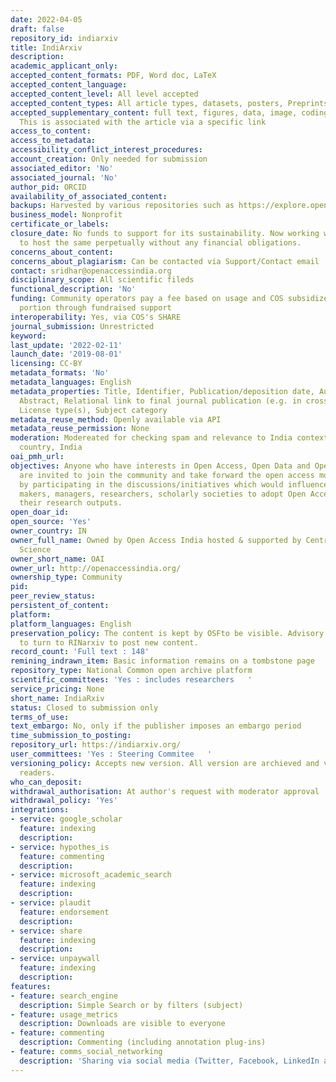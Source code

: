 ```yaml
---
date: 2022-04-05
draft: false
repository_id: indiarxiv
title: IndiArxiv
description:
academic_applicant_only:
accepted_content_formats: PDF, Word doc, LaTeX
accepted_content_language:
accepted_content_level: All level accepted
accepted_content_types: All article types, datasets, posters, Preprints
accepted_supplementary_content: full text, figures, data, image, coding, analyses.
  This is associated with the article via a specific link
access_to_content:
access_to_metadata:
accessibility_conflict_interest_procedures:
account_creation: Only needed for submission
associated_editor: 'No'
associated_journal: 'No'
author_pid: ORCID
availability_of_associated_content:
backups: Harvested by various repositories such as https://explore.openaire.eu/
business_model: Nonprofit
certificate_or_labels:
closure_date: No funds to support for its sustainability. Now working with other agencies
  to host the same perpetually without any financial obligations.
concerns_about_content:
concerns_about_plagiarism: Can be contacted via Support/Contact email
contact: sridhar@openaccessindia.org
disciplinary_scope: All scientific fileds
functional_description: 'No'
funding: Community operators pay a fee based on usage and COS subsidizes the other
  portion through fundraised support
interoperability: Yes, via COS's SHARE
journal_submission: Unrestricted
keyword:
last_update: '2022-02-11'
launch_date: '2019-08-01'
licensing: CC-BY
metadata_formats: 'No'
metadata_languages: English
metadata_properties: Title, Identifier, Publication/deposition date, Author name(s),
  Abstract, Relational link to final journal publication (e.g. in crossref metadata),
  License type(s), Subject category
metadata_reuse_method: Openly available via API
metadata_reuse_permission: None
moderation: Modereated for checking spam and relevance to India context as its for
  country, India
oai_pmh_url:
objectives: Anyone who have interests in Open Access, Open Data and Open Education
  are invited to join the community and take forward the open access movement in India
  by participating in the discussions/initiatives which would influence the policy
  makers, managers, researchers, scholarly societies to adopt Open Access policy for
  their research outputs.
open_doar_id:
open_source: 'Yes'
owner_country: IN
owner_full_name: Owned by Open Access India hosted & supported by Centre for Open
  Science
owner_short_name: OAI
owner_url: http://openaccessindia.org/
ownership_type: Community
pid:
peer_review_status:
persistent_of_content:
platform:
platform_languages: English
preservation_policy: The content is kept by OSFto be visible. Advisory team advises
  to turn to RINarxiv to post new content.
record_count: 'Full text : 148'
remining_indrawn_item: Basic information remains on a tombstone page
repository_type: National Common open archive platform
scientific_committees: 'Yes : includes researchers   '
service_pricing: None
short_name: IndiaRxiv
status: Closed to submission only
terms_of_use:
text_embargo: No, only if the publisher imposes an embargo period
time_submission_to_posting:
repository_url: https://indiarxiv.org/
user_committees: 'Yes : Steering Commitee   '
versioning_policy: Accepts new version. All version are archieved and visible for
  readers.
who_can_deposit:
withdrawal_authorisation: At author's request with moderator approval
withdrawal_policy: 'Yes'
integrations:
- service: google_scholar
  feature: indexing
  description:
- service: hypothes_is
  feature: commenting
  description:
- service: microsoft_academic_search
  feature: indexing
  description:
- service: plaudit
  feature: endorsement
  description:
- service: share
  feature: indexing
  description:
- service: unpaywall
  feature: indexing
  description:
features:
- feature: search_engine
  description: Simple Search or by filters (subject)
- feature: usage_metrics
  description: Downloads are visible to everyone
- feature: commenting
  description: Commenting (including annotation plug-ins)
- feature: comms_social_networking
  description: 'Sharing via social media (Twitter, Facebook, LinkedIn and mail)      https://twitter.com/indiarxiv'
---
```



